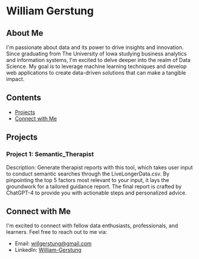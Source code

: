 # William Gerstung

## About Me
I'm passionate about data and its power to drive insights and innovation. Since graduating from The University of Iowa studying business analytics and information systems, I'm excited to delve deeper into the realm of Data Science. My goal is to leverage machine learning techniques and develop web applications to create data-driven solutions that can make a tangible impact.

## Contents
- [Projects]([##projects](https://github.com/William-Ger?tab=repositories))
- [Connect with Me](##connect-with-me)

## Projects

### Project 1: Semantic_Therapist

Description: Generate therapist reports with this tool, which takes user input to conduct semantic searches through the LiveLongerData.csv. By pinpointing the top 5 factors most relevant to your input, it lays the groundwork for a tailored guidance report. The final report is crafted by ChatGPT-4 to provide you with actionable steps and personalized advice.

## Connect with Me

I'm excited to connect with fellow data enthusiasts, professionals, and learners. Feel free to reach out to me via:

- Email: willgerstung@gmail.com
- LinkedIn: [William-Gerstung](https://www.linkedin.com/in/william-gerstung/)

